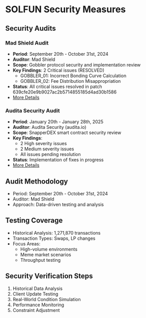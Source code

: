 # SOLFUN Security Measures

## Security Audits

### Mad Shield Audit
- **Period**: September 20th - October 31st, 2024
- **Auditor**: Mad Shield
- **Scope**: Gobbler protocol security and implementation review
- **Key Findings**: 2 Critical issues (RESOLVED)
  - GOBBLER_01: Incorrect Bonding Curve Calculation
  - GOBBLER_02: Fee Distribution Misappropriation
- **Status**: All critical issues resolved in patch 639cfe20e9b9027ac2b5714855185d4ad30b1586
- [More Details](f8m3-security-review.md)

### Audita Security Audit
- **Period**: January 20th - January 28th, 2025
- **Auditor**: Audita Security (audita.io)
- **Scope**: SnapperDEX smart contract security review
- **Key Findings**:
  - 2 High severity issues
  - 2 Medium severity issues
  - All issues pending resolution
- **Status**: Implementation of fixes in progress
- [More Details](snapper-security-review.md)

## Audit Methodology
- Period: September 20th - October 31st, 2024
- Auditor: Mad Shield
- Approach: Data-driven testing and analysis

## Testing Coverage
- Historical Analysis: 1,271,870 transactions
- Transaction Types: Swaps, LP changes
- Focus Areas:
  - High-volume environments
  - Meme market scenarios
  - Throughput testing

## Security Verification Steps
1. Historical Data Analysis
2. Client Update Testing
3. Real-World Condition Simulation
4. Performance Monitoring
5. Constraint Adjustment